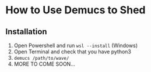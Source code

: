# How to Use Demucs to Shed
## Installation
1. Open Powershell and run `wsl --install` (Windows)
1. Open Terminal and check that you have python3
1. `demucs /path/to/wave/`
2. MORE TO COME SOON...  
